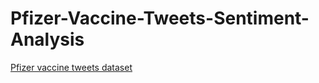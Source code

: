 # Pfizer-Vaccine-Tweets-Sentiment-Analysis
[Pfizer vaccine tweets dataset](https://www.kaggle.com/datasets/gpreda/pfizer-vaccine-tweets)
